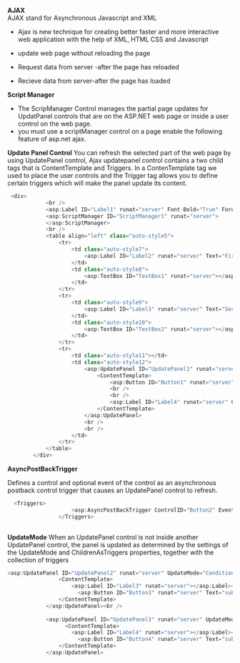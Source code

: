 **AJAX**<br>
AJAX stand for Asynchronous Javascript and XML

- Ajax is new technique for creating  better faster and more interactive web application with the help of XML, HTML CSS and Javascript

- update web page without reloading the page
- Request data from server -after the page has reloaded
- Recieve data from server-after the page has loaded

**Script Manager**
- The ScripManager Control manages the partial page updates for UpdatPanel controls that are on the ASP.NET web page or inside a user control on the web page. 
- you must use a scriptManager control on a page enable the following feature of asp.net ajax.

**Update Panel Control**
You can refresh the selected part of the web page by using UpdatePanel control, Ajax updatepanel control contains a two child tags that is ContentTemplate and Triggers. In a ContenTemplate tag we used to place the user controls and the Trigger tag allows you to define certain triggers which will make the panel update its content.

```C#
 <div>
            <br />
            <asp:Label ID="Label1" runat="server" Font-Bold="True" ForeColor="Red" Text="Sum  of two number using AJAX"></asp:Label>
            <asp:ScriptManager ID="ScriptManager1" runat="server">
            </asp:ScriptManager>
            <br />
            <table align="left" class="auto-style5">
                <tr>
                    <td class="auto-style7">
                        <asp:Label ID="Label2" runat="server" Text="First Number"></asp:Label>
                    </td>
                    <td class="auto-style8">
                        <asp:TextBox ID="TextBox1" runat="server"></asp:TextBox>
                    </td>
                </tr>
                <tr>
                    <td class="auto-style9">
                        <asp:Label ID="Label3" runat="server" Text="Second Number"></asp:Label>
                    </td>
                    <td class="auto-style10">
                        <asp:TextBox ID="TextBox2" runat="server"></asp:TextBox>
                    </td>
                </tr>
                <tr>
                    <td class="auto-style11"></td>
                    <td class="auto-style12">
                        <asp:UpdatePanel ID="UpdatePanel1" runat="server">
                            <ContentTemplate>
                                <asp:Button ID="Button1" runat="server" Text="Calculate" OnClick="Button1_Click" />
                                <br />
                                <br />
                                <asp:Label ID="Label4" runat="server" CssClass="auto-style13" Font-Bold="True" ForeColor="Red"></asp:Label>
                            </ContentTemplate>
                        </asp:UpdatePanel>
                        <br />
                        <br />
                    </td>
                </tr>
            </table>
        </div>
```
**AsyncPostBackTrigger**

Defines a control and optional event of the control as an asynchronous postback control trigger that causes an UpdatePanel control to refresh.
```C#
  <Triggers>
                    <asp:AsyncPostBackTrigger ControlID="Button2" EventName="click" />
                </Triggers>
                
````
**UpdateMode**
When an UpdatePanel control is not inside another UpdatePanel control, the panel is updated as determined by the settings of the UpdateMode and ChildrenAsTriggers properties, together with the collection of triggers

```C#
<asp:UpdatePanel ID="UpdatePanel2" runat="server" UpdateMode="Conditional">
                <ContentTemplate>
                    <asp:Label ID="Label3" runat="server"></asp:Label><br />
                      <asp:Button ID="Button3" runat="server" Text="submit" OnClick="Button1_Click" />
                </ContentTemplate>
            </asp:UpdatePanel><br />
            
            <asp:UpdatePanel ID="UpdatePanel3" runat="server" UpdateMode="Conditional">
                  <ContentTemplate>
                    <asp:Label ID="Label4" runat="server"></asp:Label><br />
                      <asp:Button ID="Button4" runat="server" Text="submit" OnClick="Button1_Click" />
                </ContentTemplate>
            </asp:UpdatePanel>
```
